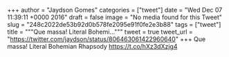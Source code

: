 
+++
author = "Jaydson Gomes"
categories = ["tweet"]
date = "Wed Dec 07 11:39:11 +0000 2016"
draft = false
image = "No media found for this Tweet"
slug = "248c2022de53b92d0b578fe2095e91f0fe2e3b88"
tags = ["tweet"]
title = """Que massa! Literal Bohemi..."""
tweet = true
tweet_url = "https://twitter.com/jaydson/status/806463061422960640"
+++
Que massa! Literal Bohemian Rhapsody https://t.co/hXz3dXzjg4
